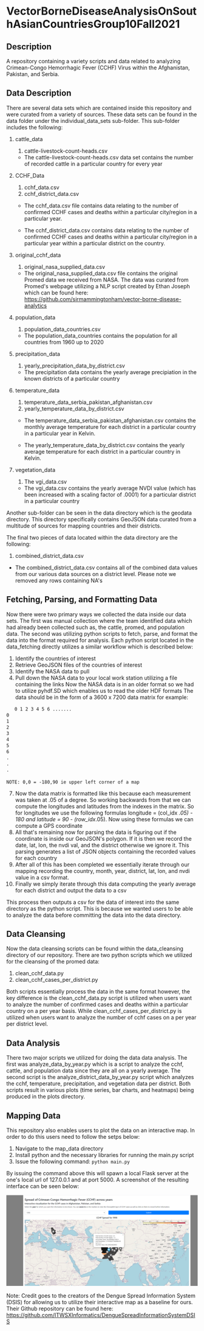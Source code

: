 # VectorBorneDiseaseAnalysisOnSouthAsianCountriesGroup10Fall2021 #

## Description ##
A repository containing a variety scripts and data related to analyzing Crimean-Congo Hemorrhagic Fever (CCHF) Virus within the Afghanistan, Pakistan, and Serbia.

## Data Description ##
There are several data sets which are contained inside this repository and were curated from a variety of sources. These data sets can be found in the data folder under the individual_data_sets sub-folder. This sub-folder includes the following:

1. cattle_data
    1. cattle-livestock-count-heads.csv
    
    * The cattle-livestock-count-heads.csv data set contains the number of recorded cattle in a particular country for every year

2. CCHF_Data
    1. cchf_data.csv
    2. cchf_district_data.csv

    * The cchf_data.csv file contains data relating to the number of confirmed CCHF cases and deaths within a particular city/region in a particular year. 
    
    * The cchf_district_data.csv contains data relating to the number of confirmed CCHF cases and deaths within a particular city/region in a particular year within a particular district on the country.

3. original_cchf_data
    1. original_nasa_supplied_data.csv 

    * The original_nasa_supplied_data.csv file contains the original Promed data we received from NASA. The data was curated from Promed's webpage utilizing a NLP script created by Ethan Joseph which can be found here: https://github.com/sirmammingtonham/vector-borne-disease-analytics

4. population_data
    1. population_data_countries.csv

    * The population_data_countries contains the population for all countries from 1960 up to 2020

5. precipitation_data
    1. yearly_precipitation_data_by_district.csv

    * The precipitation data contains the yearly average precipiation in the known districts of a particular country

6. temperature_data
    1. temperature_data_serbia_pakistan_afghanistan.csv
    2. yearly_temperature_data_by_district.csv

    * The temperature_data_serbia_pakistan_afghanistan.csv contains the monthly average temperature for each district in a particular country in a particular year in Kelvin.
    
    * The yearly_temperature_data_by_district.csv contains the yearly average temperature for each district in a particular country in Kelvin.

7. vegetation_data
    1. The vgi_data.csv

    * The vgi_data.csv contains the yearly average NVDI value (which has been increased with a scaling factor of .0001) for a particular district in a particular country

Another sub-folder can be seen in the data directory which is the geodata directory. This directory specifically contains GeoJSON data curated from a multitude of sources for mapping countries and their districts.

The final two pieces of data located within the data directory are the following:

1. combined_district_data.csv

* The combined_district_data.csv contains all of the combined data values from our various data sources on a district level. Please note we removed any rows containing NA's

## Fetching, Parsing, and Formatting Data ##
Now there were two primary ways we collected the data inside our data sets. The first was manual collection where the team identified data which had already been collected such as, the cattle, promed, and population data. The second was utilizing python scripts to fetch, parse, and format the data into the format required for analysis. Each python script located in the data_fetching directly utilizes a similar workflow which is described below:

1. Identify the countries of interest
2. Retrieve GeoJSON files of the countries of interest
3. Identify the NASA data to pull
4. Pull down the NASA data to your local work station utilizing a file containing the links
Now the NASA data is in an older format so we had to utilize pyhdf.SD which enables us to read the older HDF formats
The data should be in the form of a 3600 x 7200 data matrix for example:
```
   0 1 2 3 4 5 6 .......
0
1
2
3
4
5
6
.
.
.

NOTE: 0,0 = -180,90 ie upper left corner of a map
```
7. Now the data matrix is formatted like this because each measurement was taken at .05 of a degree. So working backwards from that we can compute the longitudes and latitudes from the indexes in the matrix. So for longitudes we use the following formulas longitude = (col_idx *.05) - 180  and latitude = 90 - (row_idx*.05). Now using these formulas we can compute a GPS coordinate
8. All that's remaining now for parsing the data is figuring out if the coordinate is inside our GeoJSON's polygon. If it is then we record the date, lat, lon, the nvdi val, and the district otherwise we ignore it. This parsing generates a list of JSON objects containing the recorded values for each country
9. After all of this has been completed we essentially iterate through our mapping recording the country, month, year, district, lat, lon, and nvdi value in a csv format.
10. Finally we simply iterate through this data computing the yearly average for each district and output the data to a csv

This process then outputs a csv for the data of interest into the same directory as the python script. This is because we wanted users to be able to analyze the data before committing the data into the data directory.

## Data Cleansing ##
Now the data cleansing scripts can be found within the data_cleansing directory of our repository. There are two python scripts which we utilized for the cleansing of the promed data:

1. clean_cchf_data.py
2. clean_cchf_cases_per_district.py

Both scripts essentially process the data in the same format however, the key difference is the clean_cchf_data.py script is utilized when users want to analyze the number of confirmed cases and deaths within a particular country on a per year basis. While clean_cchf_cases_per_district.py is utilized when users want to analyze the number of cchf cases on a per year per district level.

## Data Analysis ##
There two major scripts we utilized for doing the data data analysis. The first was analyze_data_by_year.py which is a script to analyze the cchf, cattle, and population data since they are all on a yearly average. The second script is the analyze_district_data_by_year.py script which analyzes the cchf, temperature, precipitation, and vegetation data per district. Both scripts result in various plots (time series, bar charts, and heatmaps) being produced in the plots directory.

## Mapping Data ##
This repository also enables users to plot the data on an interactive map. In order to do this users need to follow the setps below:

1. Navigate to the map_data directory
2. Install python and the necessary libraries for running the main.py script
3. Issue the following command: `python main.py`

By issuing the command above this will spawn a local Flask server at the one's local url of 127.0.0.1 and at port 5000. A screenshot of the resulting interface can be seen below:

![Interactive CCHF Data Map](readme_images/CCHFSIS_Homepage_Map.png)

Note: Credit goes to the creators of the Dengue Spread Information System (DSIS) for allowing us to utilize their interactive map as a baseline for ours. Their Github repository can be found here: https://github.com/ITWSXInformatics/DengueSpreadInformationSystemDSIS